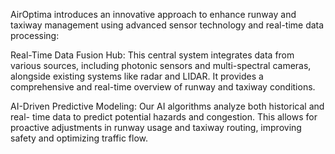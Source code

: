 AirOptima introduces an innovative approach to enhance runway and taxiway
management using advanced sensor technology and real-time data processing:

Real-Time Data Fusion Hub: This central system integrates data from various
sources, including photonic sensors and multi-spectral cameras, alongside existing
systems like radar and LIDAR. It provides a comprehensive and real-time overview of
runway and taxiway conditions.

AI-Driven Predictive Modeling: Our AI algorithms analyze both historical and real- time data to predict potential hazards and congestion. This allows for proactive
adjustments in runway usage and taxiway routing, improving safety and optimizing
traffic flow.
